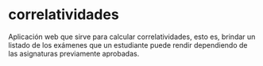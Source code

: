# correlatividades
Aplicación web que sirve para calcular correlatividades, esto es, brindar un listado de los exámenes que un estudiante puede rendir dependiendo de las asignaturas previamente aprobadas.
